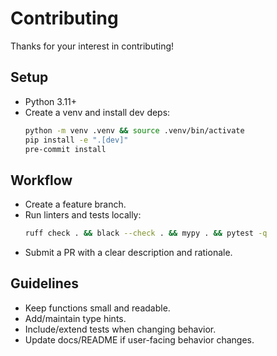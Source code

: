 # Contributing

Thanks for your interest in contributing!

## Setup
- Python 3.11+
- Create a venv and install dev deps:
  ```bash
  python -m venv .venv && source .venv/bin/activate
  pip install -e ".[dev]"
  pre-commit install
  ```

## Workflow
- Create a feature branch.
- Run linters and tests locally:
  ```bash
  ruff check . && black --check . && mypy . && pytest -q
  ```
- Submit a PR with a clear description and rationale.

## Guidelines
- Keep functions small and readable.
- Add/maintain type hints.
- Include/extend tests when changing behavior.
- Update docs/README if user-facing behavior changes.

